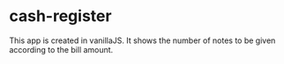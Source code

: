 # cash-register
This app is created in vanillaJS. It shows the number of notes to be given according to the bill amount.

